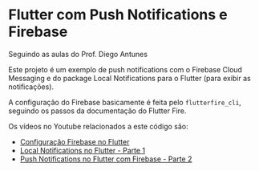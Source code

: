 # Flutter com Push Notifications e Firebase  
  
Seguindo as aulas do Prof. Diego Antunes  
  
Este projeto é um exemplo de push notifications com o Firebase Cloud Messaging e do package Local Notifications para o Flutter (para exibir as notificações).  
  
A configuração do Firebase basicamente é feita pelo `flutterfire_cli`, seguindo os passos da documentação do Flutter Fire.  
  
Os vídeos no Youtube relacionados a este código são: 
  
- [Configuração Firebase no Flutter](https://www.youtube.com/watch?v=OjdGSoDntZQ)  
- [Local Notifications no Flutter - Parte 1](https://www.youtube.com/watch?v=ilm89PL6-K8)  
- [Push Notifications no Flutter com Firebase - Parte 2](https://www.youtube.com/watch?v=jV8GsSl76FY)  


